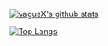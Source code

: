[![vagusX's github stats](https://github-readme-stats.vercel.app/api?username=vagusX&show_icons=true&theme=solarized-light)](https://github.com/vagusX/vagusX-stats)

[![Top Langs](https://github-readme-stats.vercel.app/api/top-langs/?username=vagusX&theme=solarized-light&layout=compact)](https://github.com/vagusX/vagusX-stats)

